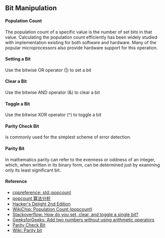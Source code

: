 
## Bit Manipulation ##


#### Population Count ####

The population count of a specific value is the number of set bits in that value. Calculating the population count efficiently has been widely studied with implementation existing for both software and hardware. Many of the popular microprocessors also provide hardware support for this operation.

#### Setting a Bit ####

Use the bitwise OR operator (|) to set a bit

#### Clear a Bit ####

Use the bitwise AND operator (&) to clear a bit

#### Toggle a Bit ####

Use the bitwise XOR operator (^) to toggle a bit

#### Parity Check Bit ####

is commonly used for the simplest scheme of error detection.

#### Parity Bit ####

In mathematics parity can refer to the evenness or oddness of an integer, which, when written in its binary form, can be determined just by examining only its least significant bit.

#### Reference ####

- [cppreference: std::popcount](https://en.cppreference.com/w/cpp/numeric/popcount)
- [popcount 算法分析](https://www.twblogs.net/a/5b8cf63d2b71771883379c33)
- [Hacker's Delight 2nd Edition](https://www.amazon.com/Hackers-Delight-2nd-Henry-Warren/dp/0321842685)
- [WikiChip: Population Count (popcount)](https://en.wikichip.org/wiki/population_count)
- [Stackoverflow: How do you set, clear, and toggle a single bit?](https://stackoverflow.com/questions/47981/how-do-you-set-clear-and-toggle-a-single-bit)
- [GeeksforGeeks: Add two numbers without using arithmetic operators](https://www.geeksforgeeks.org/add-two-numbers-without-using-arithmetic-operators/)
- [Parity Check Bit](https://www.sciencedirect.com/topics/computer-science/parity-check-bit)
- [Wiki: Parity bit](https://en.wikipedia.org/wiki/Parity_bit)
